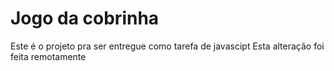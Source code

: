 # Jogo da cobrinha
Este é o projeto pra ser  entregue como tarefa de javascipt
Esta alteração foi feita remotamente
